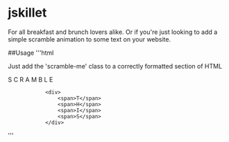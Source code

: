 # jskillet
For all breakfast and brunch lovers alike. 
Or if you're just looking to add a simple scramble animation to some text on your website.

##Usage
'''html

Just add the 'scramble-me' class to a correctly formatted section of HTML

<div class="scramble-me">
				<div>
					<span>S</span>
					<span>C</span>
					<span>R</span>
					<span>A</span>
					<span>M</span>
					<span>B</span>
					<span>L</span>
					<span>E</span>
				</div>

				<div>
					<span>T</span>
					<span>H</span>
					<span>I</span>
					<span>S</span>
				</div>
'''
